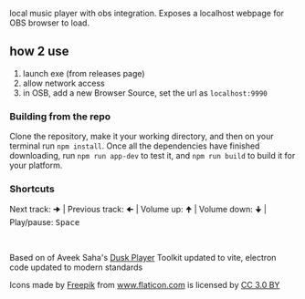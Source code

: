 
 local music player with obs integration. Exposes a localhost webpage for OBS browser to load.

## how 2 use
1. launch exe (from releases page)
2. allow network access
3. in OSB, add a new Browser Source, set the url as `localhost:9990`





### Building from the repo
Clone the repository, make it your working directory, and then on your terminal run ```npm install```. 
Once all the dependencies have finished downloading, run ```npm run app-dev``` to test it, and ```npm run build``` to build it for your platform.
 
 


### Shortcuts
Next track: <kbd>🠊</kbd> | 
Previous track: <kbd>🠈</kbd> | 
Volume up: <kbd>🠉</kbd> | 
Volume down: <kbd>🠋</kbd> | 
Play/pause: <kbd>Space</kbd>

<br>

Based on of Aveek Saha's [Dusk Player](https://github.com/Aveek-Saha/MusicPlayer/releases)
Toolkit updated to vite, electron code updated to modern standards
<div>Icons made by <a href="http://www.freepik.com" title="Freepik">Freepik</a> from <a href="https://www.flaticon.com/" title="Flaticon">www.flaticon.com</a> is licensed by <a href="http://creativecommons.org/licenses/by/3.0/" title="Creative Commons BY 3.0" target="_blank">CC 3.0 BY</a></div>
